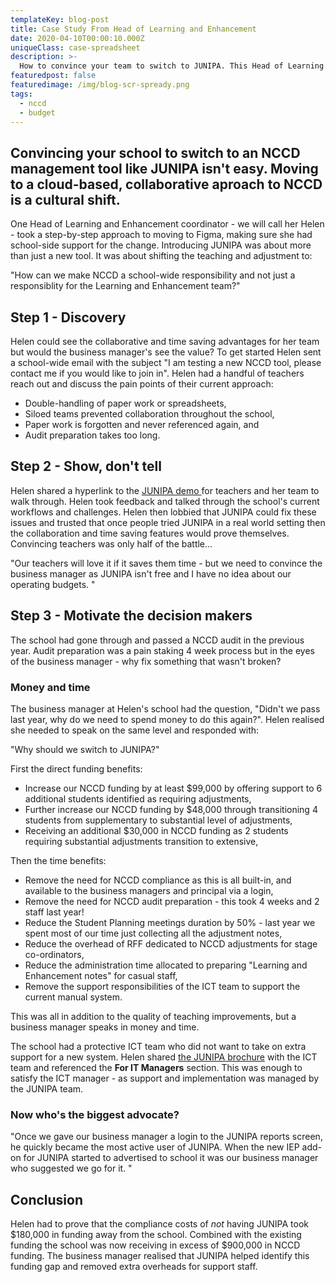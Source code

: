 ```yaml
---
templateKey: blog-post
title: Case Study From Head of Learning and Enhancement
date: 2020-04-10T00:00:10.000Z
uniqueClass: case-spreadsheet
description: >-
  How to convince your team to switch to JUNIPA. This Head of Learning and Enhancement shares their process.
featuredpost: false
featuredimage: /img/blog-scr-spready.png
tags:
  - nccd
  - budget
---
```


## Convincing your school to switch to an NCCD management tool like JUNIPA isn't easy. Moving to a cloud-based, collaborative aproach to NCCD is a cultural shift.

One Head of Learning and Enhancement coordinator - we will call her Helen - took a step-by-step approach to moving to Figma, making sure she had school-side support for the change. Introducing JUNIPA was about more than just a new tool. It was about shifting the teaching and adjustment to:

<p class="message message-body">"How can we make NCCD a school-wide responsibility and not just a responsiblity for the Learning and Enhancement team?"</p>

## Step 1 - Discovery

Helen could see the collaborative and time saving advantages for her team but would the business manager's see the value? To get started Helen sent a school-wide email with the subject "I am testing a new NCCD tool, please contact me if you would like to join in". Helen had a handful of teachers reach out and discuss the pain points of their current approach:

- Double-handling of paper work or spreadsheets,
- Siloed teams prevented collaboration throughout the school,
- Paper work is forgotten and never referenced again, and
- Audit preparation takes too long.

## Step 2 - Show, don't tell

Helen shared a hyperlink to the <a href="https://demo.junipa.com.au">JUNIPA demo </a> for teachers and her team to walk through. Helen took feedback and talked through the school's current workflows and challenges. Helen then lobbied that JUNIPA could fix these issues and trusted that once people tried JUNIPA in a real world setting then the collaboration and time saving features would prove themselves. Convincing teachers was only half of the battle...

<p class="message message-body">"Our teachers will love it if it saves them time - but we need to convince the business manager as JUNIPA isn't free and I have no idea about our operating budgets. "</p>

## Step 3 - Motivate the decision makers

The school had gone through and passed a NCCD audit in the previous year. Audit preparation was a pain staking 4 week process but in the eyes of the business manager - why fix something that wasn't broken?

### Money and time

The business manager at Helen's school had the question, "Didn't we pass last year, why do we need to spend money to do this again?". Helen realised she needed to speak on the same level and responded with:

<p class="message message-body">
"Why should we switch to JUNIPA?"

First the direct funding benefits:

- Increase our NCCD funding by at least \$99,000 by offering support to 6 additional students identified as requiring adjustments,
- Further increase our NCCD funding by \$48,000 through transitioning 4 students from supplementary to substantial level of adjustments,
- Receiving an additional \$30,000 in NCCD funding as 2 students requiring substantial adjustments transition to extensive,

Then the time benefits:

- Remove the need for NCCD compliance as this is all built-in, and available to the business managers and principal via a login,
- Remove the need for NCCD audit preparation - this took 4 weeks and 2 staff last year!
- Reduce the Student Planning meetings duration by 50% - last year we spent most of our time just collecting all the adjustment notes,
- Reduce the overhead of RFF dedicated to NCCD adjustments for stage co-ordinators,
- Reduce the administration time allocated to preparing "Learning and Enhancement notes" for casual staff,
- Remove the support responsibilities of the ICT team to support the current manual system.

</p>

This was all in addition to the quality of teaching improvements, but a business manager speaks in money and time.

The school had a protective ICT team who did not want to take on extra support for a new system. Helen shared <a href="https://junipa.com.au/files/junipa.pdf">the JUNIPA brochure</a> with the ICT team and referenced the **For IT Managers** section. This was enough to satisfy the ICT manager - as support and implementation was managed by the JUNIPA team.

<h3>Now who's the biggest advocate? </h3>

<p class="message message-body">
"Once we gave our business manager a login to the JUNIPA reports screen, he quickly became the most active user of JUNIPA.  When the new IEP add-on for JUNIPA started to advertised to school it was our business manager who suggested we go for it. "
</p>

## Conclusion

Helen had to prove that the compliance costs of _not_ having JUNIPA took $180,000 in funding away from the school. Combined with the existing funding the school was now receiving in excess of $900,000 in NCCD funding. The business manager realised that JUNIPA helped identify this funding gap and removed extra overheads for support staff.

</div>
